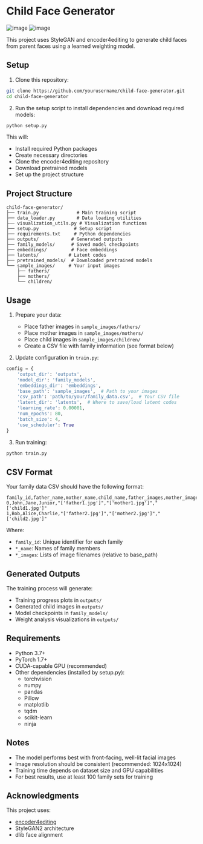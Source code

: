 # Child Face Generator
![image](https://github.com/user-attachments/assets/16310841-7167-4de9-a4ff-cddd37b91571)
![image](https://github.com/user-attachments/assets/f694c7ec-0b22-442e-9ddc-d21d8ad59bf6)

This project uses StyleGAN and encoder4editing to generate child faces from parent faces using a learned weighting model.

## Setup

1. Clone this repository:
```bash
git clone https://github.com/yourusername/child-face-generator.git
cd child-face-generator
```

2. Run the setup script to install dependencies and download required models:
```bash
python setup.py
```

This will:
- Install required Python packages
- Create necessary directories
- Clone the encoder4editing repository
- Download pretrained models
- Set up the project structure

## Project Structure

```
child-face-generator/
├── train.py              # Main training script
├── data_loader.py        # Data loading utilities
├── visualization_utils.py # Visualization functions
├── setup.py             # Setup script
├── requirements.txt     # Python dependencies
├── outputs/            # Generated outputs
├── family_models/      # Saved model checkpoints
├── embeddings/         # Face embeddings
├── latents/           # Latent codes
├── pretrained_models/  # Downloaded pretrained models
└── sample_images/     # Your input images
    ├── fathers/
    ├── mothers/
    └── children/
```

## Usage

1. Prepare your data:
   - Place father images in `sample_images/fathers/`
   - Place mother images in `sample_images/mothers/`
   - Place child images in `sample_images/children/`
   - Create a CSV file with family information (see format below)

2. Update configuration in `train.py`:
```python
config = {
    'output_dir': 'outputs',
    'model_dir': 'family_models',
    'embeddings_dir': 'embeddings',
    'base_path': 'sample_images',  # Path to your images
    'csv_path': 'path/to/your/family_data.csv',  # Your CSV file
    'latent_dir': 'latents',  # Where to save/load latent codes
    'learning_rate': 0.00001,
    'num_epochs': 80,
    'batch_size': 4,
    'use_scheduler': True
}
```

3. Run training:
```bash
python train.py
```

## CSV Format

Your family data CSV should have the following format:

```csv
family_id,father_name,mother_name,child_name,father_images,mother_images,child_images
0,John,Jane,Junior,"['father1.jpg']","['mother1.jpg']","['child1.jpg']"
1,Bob,Alice,Charlie,"['father2.jpg']","['mother2.jpg']","['child2.jpg']"
```

Where:
- `family_id`: Unique identifier for each family
- `*_name`: Names of family members
- `*_images`: Lists of image filenames (relative to base_path)

## Generated Outputs

The training process will generate:
- Training progress plots in `outputs/`
- Generated child images in `outputs/`
- Model checkpoints in `family_models/`
- Weight analysis visualizations in `outputs/`

## Requirements

- Python 3.7+
- PyTorch 1.7+
- CUDA-capable GPU (recommended)
- Other dependencies (installed by setup.py):
  - torchvision
  - numpy
  - pandas
  - Pillow
  - matplotlib
  - tqdm
  - scikit-learn
  - ninja

## Notes

- The model performs best with front-facing, well-lit facial images
- Image resolution should be consistent (recommended: 1024x1024)
- Training time depends on dataset size and GPU capabilities
- For best results, use at least 100 family sets for training

## Acknowledgments

This project uses:
- [encoder4editing](https://github.com/omertov/encoder4editing)
- StyleGAN2 architecture
- dlib face alignment 
